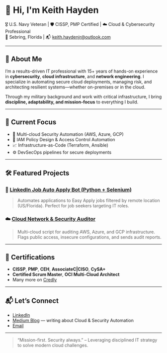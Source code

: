 # 👋 Hi, I'm Keith Hayden

🎖️ U.S. Navy Veteran | 🛡️ CISSP, PMP Certified | ☁️ Cloud & Cybersecurity Professional  
📍 Sebring, Florida | 📬 keith.haydenjr@outlook.com

---

## 🚀 About Me

I’m a results-driven IT professional with 15+ years of hands-on experience in **cybersecurity**, **cloud infrastructure**, and **network engineering**. I specialize in automating secure cloud deployments, managing risk, and architecting resilient systems—whether on-premises or in the cloud.

Through my military background and work with critical infrastructure, I bring **discipline, adaptability, and mission-focus** to everything I build.

---

## 🔧 Current Focus

- 🧠 Multi-cloud Security Automation (AWS, Azure, GCP)
- 🔐 IAM Policy Design & Access Control Automation
- 📈 Infrastructure-as-Code (Terraform, Ansible)
- ⚙️ DevSecOps pipelines for secure deployments

---

## 🛠️ Featured Projects

### 🔎 [LinkedIn Job Auto Apply Bot (Python + Selenium)](https://github.com/keithhaydenjr/linkedin_auto_apply)
> Automates applications to Easy Apply jobs filtered by remote location (US/Florida). Perfect for job seekers targeting IT roles.

### ☁️ [Cloud Network & Security Auditor](https://github.com/keithhaydenjr/cloud_netsec_multi_audit)
> Multi-cloud script for auditing AWS, Azure, and GCP infrastructure. Flags public access, insecure configurations, and sends audit reports.

---

## 🏅 Certifications

- **CISSP**, **PMP**, **CEH**, **AssociateC|CISO**, **CySA+**
- **Certified Scrum Master**, **OCI Multi-Cloud Architect**
- Many more on [Credly](https://www.credly.com/users/keith-haydenjr)

---

## 📬 Let’s Connect

- [LinkedIn](https://www.linkedin.com/in/keithhaydenjr/)
- [Medium Blog](https://medium.com/@keithhaydenjr) — writing about Cloud & Security Automation
- [Email](mailto:keith.haydenjr@outlook.com)

---

> “Mission-first. Security always.” – Leveraging disciplined IT strategy to solve modern cloud challenges.

